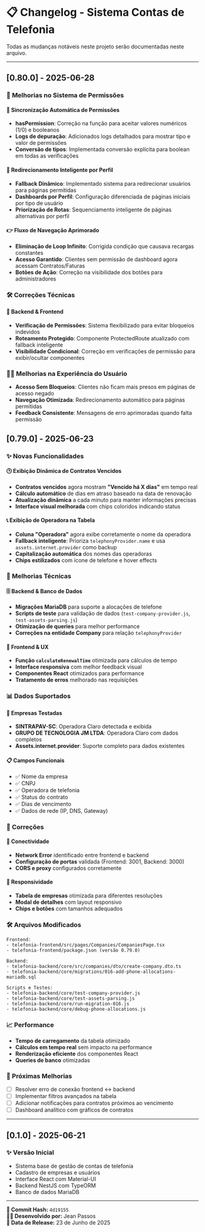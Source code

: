 # 📋 Changelog - Sistema Contas de Telefonia

Todas as mudanças notáveis neste projeto serão documentadas neste arquivo.

---

## [0.80.0] - 2025-06-28

### 🔐 **Melhorias no Sistema de Permissões**

#### 🔄 **Sincronização Automática de Permissões**
- **hasPermission**: Correção na função para aceitar valores numéricos (1/0) e booleanos
- **Logs de depuração**: Adicionados logs detalhados para mostrar tipo e valor de permissões
- **Conversão de tipos**: Implementada conversão explícita para boolean em todas as verificações

#### 🔧 **Redirecionamento Inteligente por Perfil**
- **Fallback Dinâmico**: Implementado sistema para redirecionar usuários para páginas permitidas
- **Dashboards por Perfil**: Configuração diferenciada de páginas iniciais por tipo de usuário
- **Priorização de Rotas**: Sequenciamento inteligente de páginas alternativas por perfil

#### 👉 **Fluxo de Navegação Aprimorado**
- **Eliminação de Loop Infinito**: Corrigida condição que causava recargas constantes
- **Acesso Garantido**: Clientes sem permissão de dashboard agora acessam Contratos/Faturas
- **Botões de Ação**: Correção na visibilidade dos botões para administradores

### 🛠️ **Correções Técnicas**

#### 💾 **Backend & Frontend**
- **Verificação de Permissões**: Sistema flexibilizado para evitar bloqueios indevidos
- **Roteamento Protegido**: Componente ProtectedRoute atualizado com fallback inteligente
- **Visibilidade Condicional**: Correção em verificações de permissão para exibir/ocultar componentes

### 👨‍💻 **Melhorias na Experiência do Usuário**
- **Acesso Sem Bloqueios**: Clientes não ficam mais presos em páginas de acesso negado
- **Navegação Otimizada**: Redirecionamento automático para páginas permitidas
- **Feedback Consistente**: Mensagens de erro aprimoradas quando falta permissão

## [0.79.0] - 2025-06-23

### ✨ Novas Funcionalidades

#### 🕒 **Exibição Dinâmica de Contratos Vencidos**
- **Contratos vencidos** agora mostram **"Vencido há X dias"** em tempo real
- **Cálculo automático** de dias em atraso baseado na data de renovação
- **Atualização dinâmica** a cada minuto para manter informações precisas
- **Interface visual melhorada** com chips coloridos indicando status

#### 📞 **Exibição de Operadora na Tabela**
- **Coluna "Operadora"** agora exibe corretamente o nome da operadora
- **Fallback inteligente**: Prioriza `telephonyProvider.name` e usa `assets.internet.provider` como backup
- **Capitalização automática** dos nomes das operadoras
- **Chips estilizados** com ícone de telefone e hover effects

### 🔧 Melhorias Técnicas

#### 🗄️ **Backend & Banco de Dados**
- **Migrações MariaDB** para suporte a alocações de telefone
- **Scripts de teste** para validação de dados (`test-company-provider.js`, `test-assets-parsing.js`)
- **Otimização de queries** para melhor performance
- **Correções na entidade Company** para relação `telephonyProvider`

#### 🎨 **Frontend & UX**
- **Função `calculateRenewalTime`** otimizada para cálculos de tempo
- **Interface responsiva** com melhor feedback visual
- **Componentes React** otimizados para performance
- **Tratamento de erros** melhorado nas requisições

### 📊 Dados Suportados

#### 🏢 **Empresas Testadas**
- **SINTRAPAV-SC**: Operadora Claro detectada e exibida
- **GRUPO DE TECNOLOGIA JM LTDA**: Operadora Claro com dados completos
- **Assets.internet.provider**: Suporte completo para dados existentes

#### 📋 **Campos Funcionais**
- ✅ Nome da empresa
- ✅ CNPJ
- ✅ Operadora de telefonia
- ✅ Status do contrato
- ✅ Dias de vencimento
- ✅ Dados de rede (IP, DNS, Gateway)

### 🐛 Correções

#### 🔗 **Conectividade**
- **Network Error** identificado entre frontend e backend
- **Configuração de portas** validada (Frontend: 3001, Backend: 3000)
- **CORS e proxy** configurados corretamente

#### 📱 **Responsividade**
- **Tabela de empresas** otimizada para diferentes resoluções
- **Modal de detalhes** com layout responsivo
- **Chips e botões** com tamanhos adequados

### 🛠️ Arquivos Modificados

```
Frontend:
- telefonia-frontend/src/pages/Companies/CompaniesPage.tsx
- telefonia-frontend/package.json (versão 0.79.0)

Backend:
- telefonia-backend/core/src/companies/dto/create-company.dto.ts
- telefonia-backend/core/migrations/016-add-phone-allocations-mariadb.sql

Scripts e Testes:
- telefonia-backend/core/test-company-provider.js
- telefonia-backend/core/test-assets-parsing.js
- telefonia-backend/core/run-migration-016.js
- telefonia-backend/core/debug-phone-allocations.js
```

### 📈 Performance

- **Tempo de carregamento** da tabela otimizado
- **Cálculos em tempo real** sem impacto na performance
- **Renderização eficiente** dos componentes React
- **Queries de banco** otimizadas

### 🎯 Próximas Melhorias

- [ ] Resolver erro de conexão frontend ↔ backend
- [ ] Implementar filtros avançados na tabela
- [ ] Adicionar notificações para contratos próximos ao vencimento
- [ ] Dashboard analítico com gráficos de contratos

---

## [0.1.0] - 2025-06-21

### ✨ Versão Inicial
- Sistema base de gestão de contas de telefonia
- Cadastro de empresas e usuários
- Interface React com Material-UI
- Backend NestJS com TypeORM
- Banco de dados MariaDB

---

**🚀 Commit Hash:** `4d19155`  
**👨‍💻 Desenvolvido por:** Jean Passos  
**📅 Data de Release:** 23 de Junho de 2025
